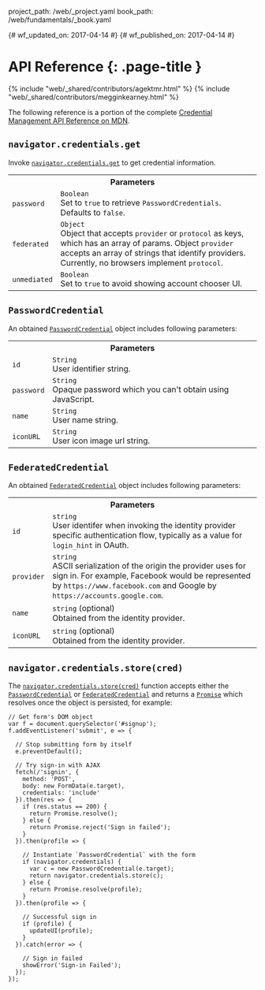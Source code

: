 project_path: /web/_project.yaml
book_path: /web/fundamentals/_book.yaml

{# wf_updated_on: 2017-04-14 #}
{# wf_published_on: 2017-04-14 #}

# API Reference {: .page-title }

{% include "web/_shared/contributors/agektmr.html" %}
{% include "web/_shared/contributors/megginkearney.html" %}

The following reference is a portion of the complete [Credential Management API Reference on MDN](https://developer.mozilla.org/en-US/docs/Web/API/Credential_Management_API).

## `navigator.credentials.get`

Invoke [`navigator.credentials.get`](https://developer.mozilla.org/en-US/docs/Web/API/CredentialsContainer/get) to get credential information.

<table class="responsive properties">
  <tbody>
    <tr>
      <th colspan=2>Parameters</th>
    </tr>
    <tr>
      <td>
        <code>password</code>
      </td>
      <td>
        <code>Boolean</code><br>
        Set to <code>true</code> to retrieve <code>PasswordCredentials</code>.
        Defaults to <code>false</code>.
      </td>
    </tr>
    <tr>
      <td>
        <code>federated</code>
      </td>
      <td>
        <code>Object</code><br>
        Object that accepts <code>provider</code> or <code>protocol</code> as
        keys, which has an array of params. Object <code>provider</code>
        accepts an array of strings that identify providers. Currently, no 
        browsers implement <code>protocol</code>.
      </td>
    </tr>
    <tr>
      <td>
        <code>unmediated</code>
      </td>
      <td>
        <code>Boolean</code><br>
        Set to <code>true</code> to avoid showing account chooser UI.
      </td>
    </tr>
  </tbody>
</table>

## `PasswordCredential`

An obtained [`PasswordCredential`](https://developer.mozilla.org/en-US/docs/Web/API/PasswordCredential) object includes following parameters:

<table class="responsive properties">
  <tbody>
    <tr>
      <th colspan=2>Parameters</th>
    </tr>
    <tr>
      <td>
        <code>id</code>
      </td>
      <td>
        <code>String</code><br>
        User identifier string.
      </td>
    </tr>
    <tr>
      <td>
        <code>password</code>
      </td>
      <td>
        <code>String</code><br>
        Opaque password which you can't obtain using JavaScript.
      </td>
    </tr>
    <tr>
      <td>
        <code>name</code>
      </td>
      <td>
        <code>String</code><br>
        User name string.
      </td>
    </tr>
    <tr>
      <td>
        <code>iconURL</code>
      </td>
      <td>
        <code>String</code><br>
        User icon image url string.
      </td>
    </tr>
  </tbody>
</table>

## `FederatedCredential`

An obtained [`FederatedCredential`](https://developer.mozilla.org/en-US/docs/Web/API/FederatedCredential) object includes following parameters:

<table class="responsive properties">
  <tbody>
    <tr>
      <th colspan=2>Parameters</th>
    </tr>
    <tr>
      <td>
        <code>id</code>
      </td>
      <td>
        <code>string</code><br>
        User identifer when invoking the identity provider specific
        authentication flow, typically as a value for <code>login_hint</code>
        in OAuth.
      </td>
    </tr>
    <tr>
      <td>
        <code>provider</code>
      </td>
      <td>
        <code>string</code><br>
        ASCII serialization of the origin the provider uses for sign in. 
        For example, Facebook would be represented by 
        <code>https://www.facebook.com</code> and Google by 
        <code>https://accounts.google.com</code>.
      </td>
    </tr>
    <tr>
      <td>
        <code>name</code>
      </td>
      <td>
        <code>string</code> (optional)<br>
        Obtained from the identity provider.
      </td>
    </tr>
    <tr>
      <td>
        <code>iconURL</code>
      </td>
      <td>
        <code>string</code> (optional)<br>
        Obtained from the identity provider.
      </td>
    </tr>
  </tbody>
</table>

## `navigator.credentials.store(cred)`

The [`navigator.credentials.store(cred)`](https://developer.mozilla.org/en-US/docs/Web/API/CredentialsContainer/store) function accepts either the
[`PasswordCredential`](#passwordcredential) or
[`FederatedCredential`](#federatedcredential)
and returns a
[`Promise`](https://developer.mozilla.org/en-US/docs/Web/JavaScript/Reference/Global_Objects/Promise)
which resolves once the object is persisted, for example: 

    // Get form's DOM object
    var f = document.querySelector('#signup');
    f.addEventListener('submit', e => {

      // Stop submitting form by itself
      e.preventDefault();

      // Try sign-in with AJAX
      fetch(/'signin', {
        method: 'POST',
        body: new FormData(e.target),
        credentials: 'include'
      }).then(res => {
        if (res.status == 200) {
          return Promise.resolve();
        } else {
          return Promise.reject('Sign in failed');
        }
      }).then(profile => {

        // Instantiate `PasswordCredential` with the form
        if (navigator.credentials) {
          var c = new PasswordCredential(e.target);
          return navigator.credentials.store(c);
        } else {
          return Promise.resolve(profile);
        }
      }).then(profile => {

        // Successful sign in
        if (profile) {
          updateUI(profile);
        }
      }).catch(error => {

        // Sign in failed
        showError('Sign-in Failed');
      });
    });


